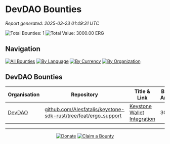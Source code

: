<!-- GENERATED FILE - DO NOT EDIT DIRECTLY -->
<!-- Generated on: 2025-03-23 01:49:31 -->

# DevDAO Bounties

*Report generated: 2025-03-23 01:49:31 UTC*

![Total Bounties: 1](https://img.shields.io/badge/Total%20Bounties-1-blue) ![Total Value: 3000.00 ERG](https://img.shields.io/badge/Total%20Value-3000.00%20ERG-green)

## Navigation

[![All Bounties](https://img.shields.io/badge/All%20Bounties-105-blue)](../all.md) [![By Language](https://img.shields.io/badge/By%20Language-6-green)](../summary.md#languages) [![By Currency](https://img.shields.io/badge/By%20Currency-6-yellow)](../summary.md#currencies) [![By Organization](https://img.shields.io/badge/By%20Organization-8-orange)](../summary.md#projects)

## DevDAO Bounties

|Organisation|Repository|Title & Link|Bounty Amount|Paid in|Primary Language|Reserve|
|---|---|---|---|---|---|---|
| [DevDAO](by_org/devdao.md) | [github.com/Alesfatalis/keystone-sdk-rust/tree/feat/ergo_support](https://github.com/Alesfatalis/keystone-sdk-rust/tree/feat/ergo_support) | [Keystone Wallet Integration](https://discord.com/channels/668903786361651200/669989266478202917/1344310506277830697) | 3000  | [ERG](by_currency/erg.md) | [Rust](by_language/rust.md) | <kbd>In Progress</kbd> |


---

<div align="center">
  <p>
    <a href="../../docs/donate.md"><img src="https://img.shields.io/badge/❤️%20Donate-F44336" alt="Donate"></a>
    <a href="../../docs/bounty-submission-guide.md#reserving-a-bounty"><img src="https://img.shields.io/badge/🔒%20How%20To%20Claim-4CAF50" alt="Claim a Bounty"></a>
  </p>
</div>


<!-- END OF GENERATED CONTENT -->
